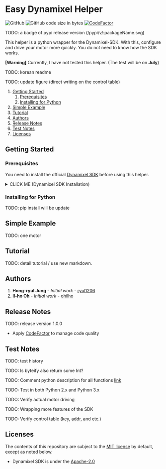 # Easy Dynamixel Helper

![GitHub](https://img.shields.io/github/license/ryul1206/easy-dynamixel-helper.svg)
![GitHub code size in bytes](https://img.shields.io/github/languages/code-size/ryul1206/easy-dynamixel-helper.svg)
[![CodeFactor](https://www.codefactor.io/repository/github/ryul1206/easy-dynamixel-helper/badge/master)](https://www.codefactor.io/repository/github/ryul1206/easy-dynamixel-helper/overview/master)

TODO: a badge of pypi release version (/pypi/v/:packageName.svg)

This helper is a python wrapper for the Dynamixel-SDK. With this, configure and drive your motor more quickly. You do not need to know how the SDK works.

**[Warning]** Currently, I have not tested this helper. (The test will be on **July**)

TODO: korean readme

TODO: update figure (direct writing on the control table)

<!-- Your code ===> DXL Helper ===> Your motor(control table) -->

1. [Getting Started](#getting-started)
   1. [Prerequisites](#prerequisites)
   2. [Installing for Python](#installing-for-python)
2. [Simple Example](#simple-example)
3. [Tutorial](#tutorial)
4. [Authors](#authors)
5. [Release Notes](#release-notes)
6. [Test Notes](#test-notes)
7. [Licenses](#licenses)

<!-- https://gist.github.com/PurpleBooth/109311bb0361f32d87a2 -->

## Getting Started

### Prerequisites

You need to install the official [Dynamixel SDK](https://github.com/ROBOTIS-GIT/DynamixelSDK) before using this helper.

<details><summary>CLICK ME (Dynamixel SDK Installation)</summary>
<p>

1. Clone the official SDK repository into your custom folder, for example, I created `~/lib`.

    ```bash
    git clone https://github.com/ROBOTIS-GIT/DynamixelSDK.git
    ```

2. Go into a `/DynamixelSDK/python` folder of your cloned SDK.

    ```bash
    cd ${your_download_path}/DynamixelSDK/python
    ```

3. Run `setup.py` as administrator to install the library.

    ```bash
    sudo python setup.py install
    ```

</p>
</details>

### Installing for Python

TODO: pip install will be update

## Simple Example

TODO: one motor

## Tutorial

TODO: detail tutorial / use new markdown.

## Authors

1. **Hong-ryul Jung** - _Initial work_ - [ryul1206](https://github.com/ryul1206)
2. **Il-ho Oh** - _Initial work_ - [ohilho](https://github.com/ohilho)

## Release Notes

TODO: release version 1.0.0

- Apply [CodeFactor](https://www.codefactor.io/) to manage code quality

## Test Notes

TODO: test history

TODO: Is byteify also return some Int?

TODO: Comment python description for all functions [link](https://www.python.org/dev/peps/pep-0257/)

TODO: Test in both Python 2.x and Python 3.x

TODO: Verify actual motor driving

TODO: Wrapping more features of the SDK

TODO: Verify control table (key, addr, and etc.)

## Licenses

The contents of this repository are subject to the [MIT license](/LICENSE) by default, except as noted below.

- Dynamixel SDK is under the [Apache-2.0](https://github.com/ROBOTIS-GIT/DynamixelSDK/blob/master/LICENSE)
